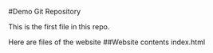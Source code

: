 #Demo Git Repository

This is the first file in this repo.

Here are files of the website
##Website contents
index.html
